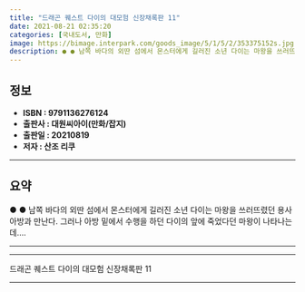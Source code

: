 ```yaml
---
title: "드래곤 퀘스트 다이의 대모험 신장채록판 11"
date: 2021-08-21 02:35:20
categories: [국내도서, 만화]
image: https://bimage.interpark.com/goods_image/5/1/5/2/353375152s.jpg
description: ● ● 남쪽 바다의 외딴 섬에서 몬스터에게 길러진 소년 다이는 마왕을 쓰러뜨렸던 용사 아방과 만난다. 그러나 아방 밑에서 수행을 하던 다이의 앞에 죽었다던 마왕이 나타나는데….
---
```


## **정보**

- **ISBN : 9791136276124**
- **출판사 : 대원씨아이(만화/잡지)**
- **출판일 : 20210819**
- **저자 : 산조 리쿠**

------



## **요약**

●  ●  남쪽 바다의 외딴 섬에서 몬스터에게 길러진 소년 다이는 마왕을 쓰러뜨렸던 용사 아방과 만난다. 그러나 아방 밑에서 수행을 하던 다이의 앞에 죽었다던 마왕이 나타나는데….

------



------


드래곤 퀘스트 다이의 대모험 신장채록판 11 

------


